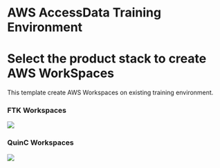 # AWS AccessData Training Environment

# Select the product stack to create AWS WorkSpaces

This template create AWS Workspaces on existing training environment.

### FTK Workspaces
<a href="https://441965180308.signin.aws.amazon.com/cloudformation/home?region=us-west-2#/stacks/new?stackName=myworkspace&templateURL=https://s3-us-west-2.amazonaws.com/ad-training-resources/CloudFormation/cfx-workspace-training.json" target="_blank">
    <img src="https://s3.amazonaws.com/cloudformation-examples/cloudformation-launch-stack.png"/>
</a>

### QuinC Workspaces
<a href="https://console.aws.amazon.com/cloudformation/home?region=us-west-2#/stacks/new?stackName=myworkspace&templateURL=https://s3-us-west-2.amazonaws.com/ad-training-resources/CloudFormation/cfx-workspace-training.json" target="_blank">
    <img src="https://s3.amazonaws.com/cloudformation-examples/cloudformation-launch-stack.png"/>
</a>
